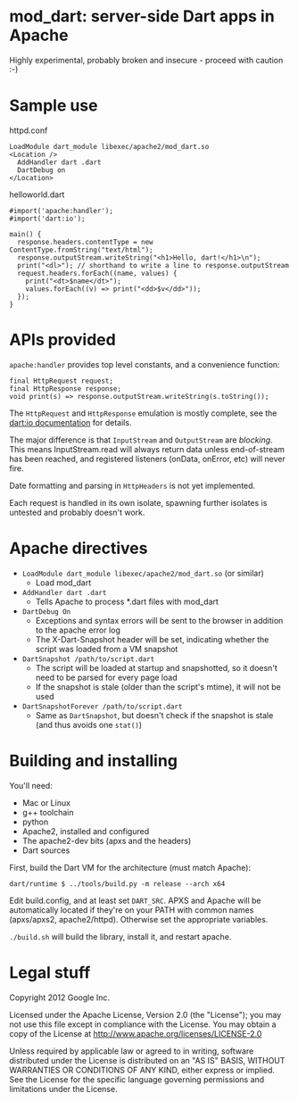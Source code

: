 mod_dart: server-side Dart apps in Apache
=========================================

Highly experimental, probably broken and insecure - proceed with caution :-)

# Sample use

httpd.conf

    LoadModule dart_module libexec/apache2/mod_dart.so
    <Location />
      AddHandler dart .dart
      DartDebug on
    </Location>

helloworld.dart

    #import('apache:handler');
    #import('dart:io');

    main() {
      response.headers.contentType = new ContentType.fromString("text/html");
      response.outputStream.writeString("<h1>Hello, dart!</h1>\n");
      print("<dl>"); // shorthand to write a line to response.outputStream
      request.headers.forEach((name, values) {
        print("<dt>$name</dt>");
        values.forEach((v) => print("<dd>$v</dd>"));
      });
    }

# APIs provided

`apache:handler` provides top level constants, and a convenience function:

    final HttpRequest request;
    final HttpResponse response;
    void print(s) => response.outputStream.writeString(s.toString());

The `HttpRequest` and `HttpResponse` emulation is mostly complete, see the [dart:io documentation](http://api.dartlang.org/io/HttpRequest.html) for details.

The major difference is that `InputStream` and `OutputStream` are *blocking*. This means InputStream.read will 
always return data unless end-of-stream has been reached, and registered listeners (onData, onError, etc) will never fire.

Date formatting and parsing in `HttpHeaders` is not yet implemented.

Each request is handled in its own isolate, spawning further isolates is untested and probably doesn't work.

# Apache directives

  * `LoadModule dart_module libexec/apache2/mod_dart.so` (or similar)
    * Load mod_dart
  * `AddHandler dart .dart`
    * Tells Apache to process *.dart files with mod_dart
  * `DartDebug On`
    * Exceptions and syntax errors will be sent to the browser in addition to the apache error log
    * The X-Dart-Snapshot header will be set, indicating whether the script was loaded from a VM snapshot
  * `DartSnapshot /path/to/script.dart`
    * The script will be loaded at startup and snapshotted, so it doesn't need to be parsed for every page load
    * If the snapshot is stale (older than the script's mtime), it will not be used
  * `DartSnapshotForever /path/to/script.dart`
    * Same as `DartSnapshot`, but doesn't check if the snapshot is stale (and thus avoids one `stat()`)

# Building and installing

You'll need:
  * Mac or Linux
  * g++ toolchain
  * python
  * Apache2, installed and configured
  * The apache2-dev bits (apxs and the headers)
  * Dart sources

First, build the Dart VM for the architecture (must match Apache):

    dart/runtime $ ../tools/build.py -m release --arch x64

Edit build.config, and at least set `DART_SRC`.
APXS and Apache will be automatically located if they're on your PATH with common names (apxs/apxs2, apache2/httpd).
Otherwise set the appropriate variables.

`./build.sh` will build the library, install it, and restart apache.

# Legal stuff
Copyright 2012 Google Inc.

Licensed under the Apache License, Version 2.0 (the "License");
you may not use this file except in compliance with the License.
You may obtain a copy of the License at http://www.apache.org/licenses/LICENSE-2.0

Unless required by applicable law or agreed to in writing, software
distributed under the License is distributed on an "AS IS" BASIS,
WITHOUT WARRANTIES OR CONDITIONS OF ANY KIND, either express or implied.
See the License for the specific language governing permissions and
limitations under the License.